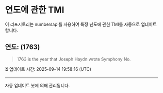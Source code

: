 
# 연도에 관한 TMI

이 리포지토리는 numbersapi를 사용하여 특정 년도에 관한 TMI를 자동으로 업데이트합니다.

## 연도: (1763)
> 1763 is the year that Joseph Haydn wrote Symphony No.

⏳ 업데이트 시간: 2025-09-14 19:58:16 (UTC)

---
자동 업데이트 봇에 의해 관리됩니다.
